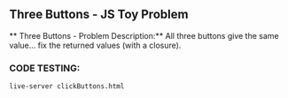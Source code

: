 ## Three Buttons - JS Toy Problem

** Three Buttons - Problem Description:**
All three buttons give the same value... fix the returned values (with a closure).

### CODE TESTING:

```live-server clickButtons.html```
